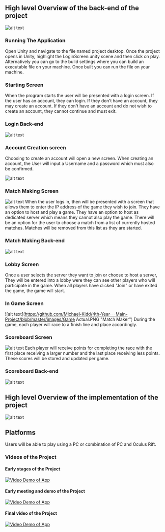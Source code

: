 

## High level Overview of the back-end of the project
![alt text](https://github.com/Michael-Kidd/4th-Year---Main-Project/blob/master/images/Overview.PNG "Logo Title Text 1")

### Running The Application
Open Unity and navigate to the file named project desktop. Once the project opens in Unity, highlight the LoginScreen.unity scene and then click on play. Alternatively you can go to the build settings where you can build an executable file on your machine. Once built you can run the file on your machine.

### Starting Screen
When the program starts the user will be presented with a login screen.
If the user has an account, they can login.
If they don't have an account, they may create an account.
If they don't have an account and do not wish to create an account, they cannot continue and must exit.

### Login Back-end
![alt text](https://github.com/Michael-Kidd/4th-Year---Main-Project/blob/master/images/LoginSystem.PNG "Login System")
### Account Creation screen
Choosing to create an account will open a new screen.
When creating an account, the User will input a Username and a password which must also be confirmed.

![alt text](https://github.com/Michael-Kidd/4th-Year---Main-Project/blob/master/images/CreateAccountActual.PNG "New User")
### Match Making Screen
![alt text](https://github.com/Michael-Kidd/4th-Year---Main-Project/blob/master/images/MatchFinder1Actual.PNG "Match Maker")
When the user logs in, then will be presented with a screen that allows them to enter the IP address of the game they wish to join.
They have an option to host and play a game.
They have an option to host as dedicated server which means they cannot also play the game.
There will be an option for the user to choose a match from a list of currently hosted matches.
Matches will be removed from this list as they are started.

### Match Making Back-end
![alt text](https://github.com/Michael-Kidd/4th-Year---Main-Project/blob/master/images/redisMatch.PNG "Match Maker")
### Lobby Screen
Once a user selects the server they want to join or choose to host a server, They will be entered into a lobby were they can see other players who will participate in the game.
When all players have clicked "Join" or have exited the game, the game will start.

### In Game Screen
![alt text](https://github.com/Michael-Kidd/4th-Year---Main-Project/blob/master/images/Game Actual.PNG "Match Maker")
During the game, each player will race to a finish line and place accordingly.

### Scoreboard Screen
![alt text](https://github.com/Michael-Kidd/4th-Year---Main-Project/blob/master/images/results.PNG "Match Maker")
Each player will receive points for completing the race with the first place receiving a larger number and the last place receiving less points.
These scores will be stored and updated per game.

### Scoreboard Back-end
![alt text](https://github.com/Michael-Kidd/4th-Year---Main-Project/blob/master/images/MariaDBPic.PNG "Scoreboard")

## High level Overview of the implementation of the project
![alt text](https://github.com/Michael-Kidd/4th-Year---Main-Project/blob/master/images/breakdown.PNG "Logo Title Text 1")

## Platforms
Users will be able to play using a PC or combination of PC and Oculus Rift.

### Videos of the Project

#### Early stages of the Project
<a href="https://www.youtube.com/watch?v=S0ocfDS3oMQ&t" rel="some text">![Video Demo of App](https://github.com/Michael-Kidd/4th-Year---Main-Project/blob/master/images/Video1.PNG)</a>

#### Early meeting and demo of the Project
<a href="https://www.youtube.com/watch?v=k3aIN3uwrOE" rel="some text">![Video Demo of App](https://github.com/Michael-Kidd/4th-Year---Main-Project/blob/master/images/Video2.PNG)</a>

#### Final video of the Project
<a href="https://www.youtube.com/watch?v=KTDnKlW1BTs" rel="some text">![Video Demo of App](https://github.com/Michael-Kidd/4th-Year---Main-Project/blob/master/images/Video3.PNG)</a>
